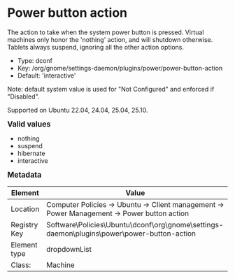 # Power button action

The action to take when the system power button is pressed. Virtual machines only honor the 'nothing' action, and will shutdown otherwise. Tablets always suspend, ignoring all the other action options.

- Type: dconf
- Key: /org/gnome/settings-daemon/plugins/power/power-button-action
- Default: 'interactive'

Note: default system value is used for "Not Configured" and enforced if "Disabled".

Supported on Ubuntu 22.04, 24.04, 25.04, 25.10.

<span style="font-size: larger;">**Valid values**</span>

* nothing
* suspend
* hibernate
* interactive


<span style="font-size: larger;">**Metadata**</span>

| Element      | Value            |
| ---          | ---              |
| Location     | Computer Policies -> Ubuntu -> Client management -> Power Management -> Power button action    |
| Registry Key | Software\Policies\Ubuntu\dconf\org\gnome\settings-daemon\plugins\power\power-button-action         |
| Element type | dropdownList |
| Class:       | Machine       |
